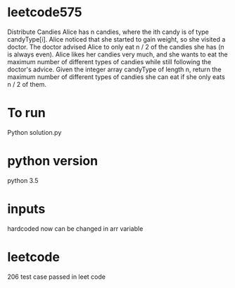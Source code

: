 # leetcode575
 Distribute Candies Alice has n candies, where the ith candy is of type candyType[i]. Alice noticed that she started to gain weight, so she visited a doctor.  The doctor advised Alice to only eat n / 2 of the candies she has (n is always even). Alice likes her candies very much, and she wants to eat the maximum number of different types of candies while still following the doctor's advice.  Given the integer array candyType of length n, return the maximum number of different types of candies she can eat if she only eats n / 2 of them.
# To run
Python solution.py
# python version
python 3.5
# inputs
hardcoded now can be changed in arr variable
# leetcode
206 test case passed in leet code